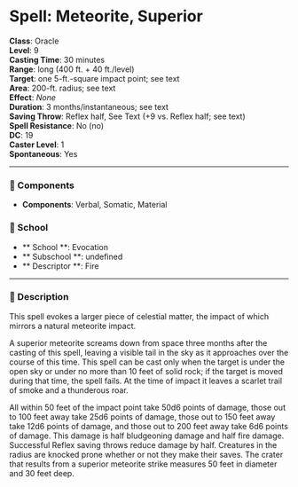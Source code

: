 
# Spell: Meteorite, Superior
**Class**: Oracle  
**Level**: 9  
**Casting Time**: 30 minutes  
**Range**: long (400 ft. + 40 ft./level)  
**Target**: one 5-ft.-square impact point; see text  
**Area**: 200-ft. radius; see text  
**Effect**: _None_  
**Duration**: 3 months/instantaneous; see text  
**Saving Throw**: Reflex half, See Text (+9 vs. Reflex half; see text)  
**Spell Resistance**: No (no)  
**DC**: 19  
**Caster Level**: 1  
**Spontaneous**: Yes

---

### 🔮 Components
- **Components**: Verbal, Somatic, Material

### 🏫 School
- ** School **: Evocation
- ** Subschool **: undefined
- ** Descriptor **: Fire
---

### 📜 Description
This spell evokes a larger piece of celestial matter, the impact of which mirrors a natural meteorite impact. 

A superior meteorite screams down from space three months after the casting of this spell, leaving a visible tail in the sky as it approaches over the course of this time. This spell can be cast only when the target is under the open sky or under no more than 10 feet of solid rock; if the target is moved during that time, the spell fails. At the time of impact it leaves a scarlet trail of smoke and a thunderous roar. 

All within 50 feet of the impact point take 50d6 points of damage, those out to 100 feet away take 25d6 points of damage, those out to 150 feet away take 12d6 points of damage, and those out to 200 feet away take 6d6 points of damage. This damage is half bludgeoning damage and half fire damage. Successful Reflex saving throws reduce damage by half. Creatures in the radius are knocked prone whether or not they make their saves. The crater that results from a superior meteorite strike measures 50 feet in diameter and 30 feet deep.
